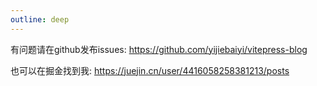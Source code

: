 ```yaml
---
outline: deep
---
```



有问题请在github发布issues: https://github.com/yijiebaiyi/vitepress-blog

也可以在掘金找到我: https://juejin.cn/user/4416058258381213/posts